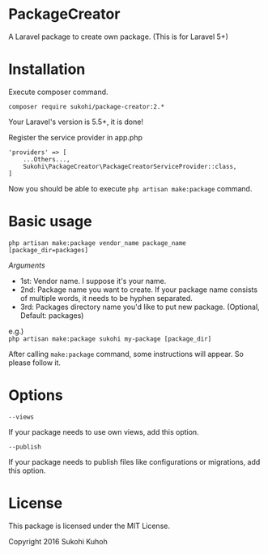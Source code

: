 # PackageCreator
A Laravel package to create own package.
(This is for Laravel 5+)

# Installation

Execute composer command.

    composer require sukohi/package-creator:2.*

Your Laravel's version is 5.5+, it is done!

Register the service provider in app.php

    'providers' => [
        ...Others...,  
        Sukohi\PackageCreator\PackageCreatorServiceProvider::class,
    ]

Now you should be able to execute `php artisan make:package` command.

# Basic usage

`php artisan make:package vendor_name package_name [package_dir=packages]`

*Arguments*

* 1st: Vendor name. I suppose it's your name.
* 2nd: Package name you want to create. If your package name consists of multiple words, it needs to be hyphen separated.
* 3rd: Packages directory name you'd like to put new package. (Optional, Default: packages)

e.g.)  
`php artisan make:package sukohi my-package [package_dir]`

After calling `make:package` command, some instructions will appear.
So please follow it.

# Options

`--views`

If your package needs to use own views, add this option.  

`--publish`

If your package needs to publish files like configurations or migrations, add this option.


# License

This package is licensed under the MIT License.

Copyright 2016 Sukohi Kuhoh